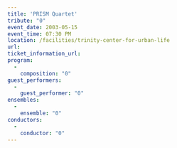```yaml
---
title: 'PRISM Quartet'
tribute: "0"
event_date: 2003-05-15
event_time: 07:30 PM
location: /facilities/trinity-center-for-urban-life
url: 
ticket_information_url: 
program: 
  -
    composition: "0"
guest_performers: 
  -
    guest_performer: "0"
ensembles: 
  -
    ensemble: "0"
conductors: 
  -
    conductor: "0"
---
```

